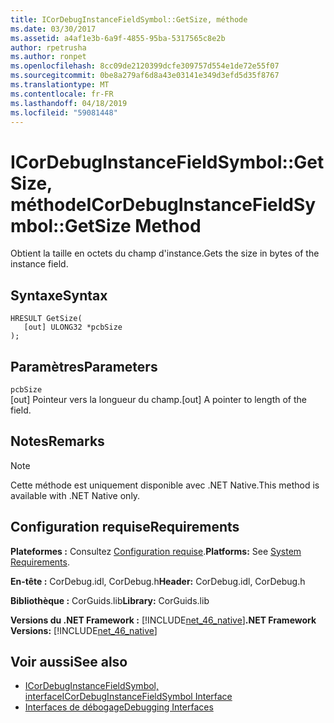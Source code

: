 ```yaml
---
title: ICorDebugInstanceFieldSymbol::GetSize, méthode
ms.date: 03/30/2017
ms.assetid: a4af1e3b-6a9f-4855-95ba-5317565c8e2b
author: rpetrusha
ms.author: ronpet
ms.openlocfilehash: 8cc09de2120399dcfe309757d554e1de72e55f07
ms.sourcegitcommit: 0be8a279af6d8a43e03141e349d3efd5d35f8767
ms.translationtype: MT
ms.contentlocale: fr-FR
ms.lasthandoff: 04/18/2019
ms.locfileid: "59081448"
---
```

# <a name="icordebuginstancefieldsymbolgetsize-method"></a><span data-ttu-id="cd5f9-102">ICorDebugInstanceFieldSymbol::GetSize, méthode</span><span class="sxs-lookup"><span data-stu-id="cd5f9-102">ICorDebugInstanceFieldSymbol::GetSize Method</span></span>
<span data-ttu-id="cd5f9-103">Obtient la taille en octets du champ d'instance.</span><span class="sxs-lookup"><span data-stu-id="cd5f9-103">Gets the size in bytes of the instance field.</span></span>  
  
## <a name="syntax"></a><span data-ttu-id="cd5f9-104">Syntaxe</span><span class="sxs-lookup"><span data-stu-id="cd5f9-104">Syntax</span></span>  
  
```  
HRESULT GetSize(  
   [out] ULONG32 *pcbSize  
);  
```  
  
## <a name="parameters"></a><span data-ttu-id="cd5f9-105">Paramètres</span><span class="sxs-lookup"><span data-stu-id="cd5f9-105">Parameters</span></span>  
 `pcbSize`  
 <span data-ttu-id="cd5f9-106">[out] Pointeur vers la longueur du champ.</span><span class="sxs-lookup"><span data-stu-id="cd5f9-106">[out] A pointer to length of the field.</span></span>  
  
## <a name="remarks"></a><span data-ttu-id="cd5f9-107">Notes</span><span class="sxs-lookup"><span data-stu-id="cd5f9-107">Remarks</span></span>  
  
> [!NOTE]
>  <span data-ttu-id="cd5f9-108">Cette méthode est uniquement disponible avec .NET Native.</span><span class="sxs-lookup"><span data-stu-id="cd5f9-108">This method is available with .NET Native only.</span></span>  
  
## <a name="requirements"></a><span data-ttu-id="cd5f9-109">Configuration requise</span><span class="sxs-lookup"><span data-stu-id="cd5f9-109">Requirements</span></span>  
 <span data-ttu-id="cd5f9-110">**Plateformes :** Consultez [Configuration requise](../../../../docs/framework/get-started/system-requirements.md).</span><span class="sxs-lookup"><span data-stu-id="cd5f9-110">**Platforms:** See [System Requirements](../../../../docs/framework/get-started/system-requirements.md).</span></span>  
  
 <span data-ttu-id="cd5f9-111">**En-tête :** CorDebug.idl, CorDebug.h</span><span class="sxs-lookup"><span data-stu-id="cd5f9-111">**Header:** CorDebug.idl, CorDebug.h</span></span>  
  
 <span data-ttu-id="cd5f9-112">**Bibliothèque :** CorGuids.lib</span><span class="sxs-lookup"><span data-stu-id="cd5f9-112">**Library:** CorGuids.lib</span></span>  
  
 <span data-ttu-id="cd5f9-113">**Versions du .NET Framework :** [!INCLUDE[net_46_native](../../../../includes/net-46-native-md.md)]</span><span class="sxs-lookup"><span data-stu-id="cd5f9-113">**.NET Framework Versions:** [!INCLUDE[net_46_native](../../../../includes/net-46-native-md.md)]</span></span>  
  
## <a name="see-also"></a><span data-ttu-id="cd5f9-114">Voir aussi</span><span class="sxs-lookup"><span data-stu-id="cd5f9-114">See also</span></span>

- [<span data-ttu-id="cd5f9-115">ICorDebugInstanceFieldSymbol, interface</span><span class="sxs-lookup"><span data-stu-id="cd5f9-115">ICorDebugInstanceFieldSymbol Interface</span></span>](../../../../docs/framework/unmanaged-api/debugging/icordebuginstancefieldsymbol-interface.md)
- [<span data-ttu-id="cd5f9-116">Interfaces de débogage</span><span class="sxs-lookup"><span data-stu-id="cd5f9-116">Debugging Interfaces</span></span>](../../../../docs/framework/unmanaged-api/debugging/debugging-interfaces.md)
